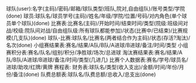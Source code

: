 球队(user):名字(主码)/密码/邮箱/球队类型(班队,院对,自由组队)/账号类型/学院(done)
球员:球队名/球员学号(主码)/姓名/年级/学院/位置/号码/对内角色(单个球员单个球队)(done)
比赛表:比赛名(主码)/开始时间/结束时间/类型(院级:班级间对战/校级:院队间对战/自由组队级:所有球队都能参加)/状态(比赛中/已结束)/比赛规模(几支队)(done)
球队-比赛:球队名/比赛名(两者结合作为主码)/状态(存活?淘汰)/名次(done)
小组赛结果表:赛名/结果/A队/B队/A进球/B进球/备注/时间/类型
小组赛积分表:赛名/队名/组别/积分/净胜球/场次/总进球
淘汰赛结果表:赛名/结果/A队/B队/A进球/B进球/备注/时间/类型(几进几)
比赛个人数据表:赛名/学号/球员名/进球/助攻/红牌/黄牌
赛程表:
财务表:球队名/类型(收入支出)/金额/时间/年份/月份/备注(done)
队费总额表:球队名/队费总额/总收入/总支出(done)
